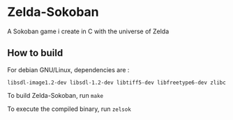 # Zelda-Sokoban
A Sokoban game i create in C with the universe of Zelda

## How to build
For debian GNU/Linux, dependencies are :

`libsdl-image1.2-dev libsdl-1.2-dev libtiff5-dev libfreetype6-dev zlibc`

To build Zelda-Sokoban, run
`make`

To execute the compiled binary, run
`zelsok`

